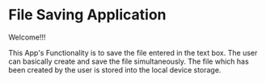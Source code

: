 # File Saving Application

Welcome!!!

This App's Functionality is to save the file entered in the text box. The user can basically create and save the file
simultaneously. The file which has been created by the user is stored into the local device storage.
